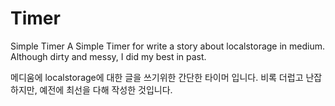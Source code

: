 # Timer
Simple Timer
A Simple Timer for write a story about localstorage in medium.
Although dirty and messy, I did my best in past.

메디움에 localstorage에 대한 글을 쓰기위한 간단한 타이머 입니다.
비록 더럽고 난잡하지만, 예전에 최선을 다해 작성한 것입니다.
